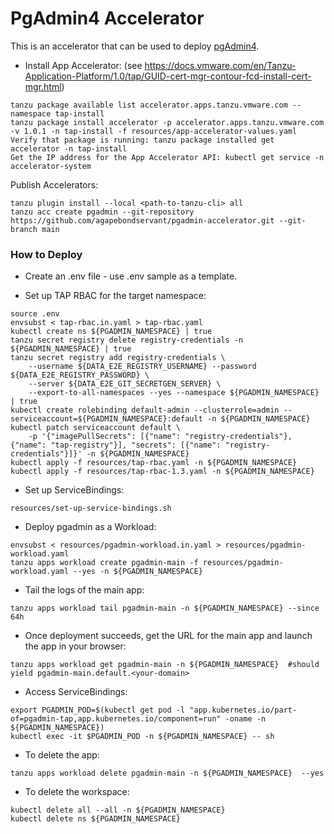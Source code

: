 # PgAdmin4 Accelerator

This is an accelerator that can be used to deploy  [pgAdmin4](https://www.pgadmin.org).

* Install App Accelerator: (see https://docs.vmware.com/en/Tanzu-Application-Platform/1.0/tap/GUID-cert-mgr-contour-fcd-install-cert-mgr.html)
```
tanzu package available list accelerator.apps.tanzu.vmware.com --namespace tap-install
tanzu package install accelerator -p accelerator.apps.tanzu.vmware.com -v 1.0.1 -n tap-install -f resources/app-accelerator-values.yaml
Verify that package is running: tanzu package installed get accelerator -n tap-install
Get the IP address for the App Accelerator API: kubectl get service -n accelerator-system
```

Publish Accelerators:
```
tanzu plugin install --local <path-to-tanzu-cli> all
tanzu acc create pgadmin --git-repository https://github.com/agapebondservant/pgadmin-accelerator.git --git-branch main
```

### How to Deploy
* Create an .env file - use .env sample as a template.

* Set up TAP RBAC for the target namespace:
```
source .env
envsubst < tap-rbac.in.yaml > tap-rbac.yaml
kubectl create ns ${PGADMIN_NAMESPACE} | true
tanzu secret registry delete registry-credentials -n ${PGADMIN_NAMESPACE} | true
tanzu secret registry add registry-credentials \
    --username ${DATA_E2E_REGISTRY_USERNAME} --password ${DATA_E2E_REGISTRY_PASSWORD} \
    --server ${DATA_E2E_GIT_SECRETGEN_SERVER} \
    --export-to-all-namespaces --yes --namespace ${PGADMIN_NAMESPACE} | true
kubectl create rolebinding default-admin --clusterrole=admin --serviceaccount=${PGADMIN_NAMESPACE}:default -n ${PGADMIN_NAMESPACE}
kubectl patch serviceaccount default \
    -p '{"imagePullSecrets": [{"name": "registry-credentials"},{"name": "tap-registry"}], "secrets": [{"name": "registry-credentials"}]}' -n ${PGADMIN_NAMESPACE}
kubectl apply -f resources/tap-rbac.yaml -n ${PGADMIN_NAMESPACE}
kubectl apply -f resources/tap-rbac-1.3.yaml -n ${PGADMIN_NAMESPACE}
```

* Set up ServiceBindings:
```
resources/set-up-service-bindings.sh
```
* Deploy pgadmin as a Workload:
```
envsubst < resources/pgadmin-workload.in.yaml > resources/pgadmin-workload.yaml
tanzu apps workload create pgadmin-main -f resources/pgadmin-workload.yaml --yes -n ${PGADMIN_NAMESPACE}
```

* Tail the logs of the main app:
```
tanzu apps workload tail pgadmin-main -n ${PGADMIN_NAMESPACE} --since 64h
```

* Once deployment succeeds, get the URL for the main app and launch the app in your browser:
```
tanzu apps workload get pgadmin-main -n ${PGADMIN_NAMESPACE}  #should yield pgadmin-main.default.<your-domain>
```

* Access ServiceBindings:
```
export PGADMIN_POD=$(kubectl get pod -l "app.kubernetes.io/part-of=pgadmin-tap,app.kubernetes.io/component=run" -oname -n ${PGADMIN_NAMESPACE})
kubectl exec -it $PGADMIN_POD -n ${PGADMIN_NAMESPACE} -- sh
```

* To delete the app:
```
tanzu apps workload delete pgadmin-main -n ${PGADMIN_NAMESPACE}  --yes
```

* To delete the workspace:
```
kubectl delete all --all -n ${PGADMIN_NAMESPACE}
kubectl delete ns ${PGADMIN_NAMESPACE}
```

